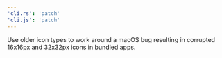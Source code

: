 ```yaml
---
'cli.rs': 'patch'
'cli.js': 'patch'
---
```


Use older icon types to work around a macOS bug resulting in corrupted 16x16px and 32x32px icons in bundled apps.
